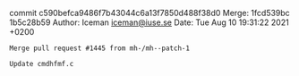 commit c590befca9486f7b43044c6a13f7850d488f38d0
Merge: 1fcd539bc 1b5c28b59
Author: Iceman <iceman@iuse.se>
Date:   Tue Aug 10 19:31:22 2021 +0200

    Merge pull request #1445 from mh-/mh--patch-1
    
    Update cmdhfmf.c

